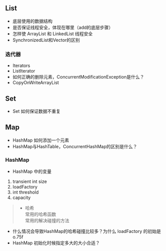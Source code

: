 ## List
* 底层使用的数据结构
* 是否保证线程安全，体现在哪里（add的底层步骤）
* 怎样使 ArrayList 和 LinkedList 线程安全
* SynchronizedList和Vector的区别


### 迭代器
* Iterators
* ListIterator
* 如何正确的删除元素，ConcurrentModificationException是什么？
* CopyOnWriteArrayList

## Set
* Set 如何保证数据不重复


## Map
* HashMap 如何添加一个元素
* HashMap与HashTable，ConcurrentHashMap的区别是什么？

### HashMap
* HashMap 中的变量
1. transient int size <br>
2. loadFactory <br>
3. int threshold <br>
4. capacity <br>

> * 哈希<br> 常用的哈希函数<br> 常用的解决碰撞的方法

* 什么情况会导致HashMap的哈希碰撞比较多？为什么 loadFactory 的初始是 o.75f 
* HashMap 初始化时候指定多大的大小合适？


